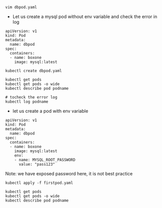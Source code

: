 ```
vim dbpod.yaml
```

- Let us create a mysql pod without env variable and check the error in log
```
apiVersion: v1
kind: Pod
metadata:
  name: dbpod
spec:
  containers:
  - name: boxone
    image: mysql:latest
```
```
kubectl create dbpod.yaml

kubectl get pods
kubectl get pods -o wide
kubectl describe pod podname

# tocheck the error log
kubectl log podname
```

- let us create a pod with env variable
```
apiVersion: v1
kind: Pod
metadata:
  name: dbpod
spec:
  containers:
  - name: boxone
    image: mysql:latest
    env:
    - name: MYSQL_ROOT_PASSWORD
      value: "pass123"
```

Note: we have exposed password here, it is not best practice

```
kubectl apply -f firstpod.yaml

kubectl get pods
kubectl get pods -o wide
kubectl describe pod podname
```



